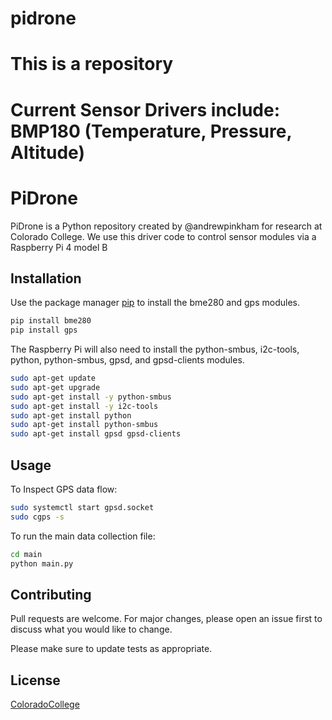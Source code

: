 # pidrone

# This is a repository

#
# Current Sensor Drivers include: BMP180 (Temperature, Pressure, Altitude)

# PiDrone

PiDrone is a Python repository created by @andrewpinkham for research at Colorado College. We use this driver code to control sensor modules via a Raspberry Pi 4 model B

## Installation

Use the package manager [pip](https://pip.pypa.io/en/stable/) to install the bme280 and gps modules.

```bash
pip install bme280
pip install gps
```

The Raspberry Pi will also need to install the python-smbus, i2c-tools, python, python-smbus, gpsd, and gpsd-clients modules.

```bash
sudo apt-get update
sudo apt-get upgrade
sudo apt-get install -y python-smbus
sudo apt-get install -y i2c-tools
sudo apt-get install python
sudo apt-get install python-smbus
sudo apt-get install gpsd gpsd-clients
```

## Usage

To Inspect GPS data flow:

```bash
sudo systemctl start gpsd.socket
sudo cgps -s
```

To run the main data collection file:

```bash
cd main
python main.py
```

## Contributing
Pull requests are welcome. For major changes, please open an issue first to discuss what you would like to change.

Please make sure to update tests as appropriate.

## License
[ColoradoCollege](https://coloradocollege.edu/)

